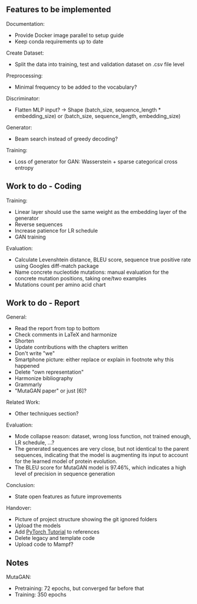 ## Features to be implemented

Documentation:
- Provide Docker image parallel to setup guide
- Keep conda requirements up to date

Create Dataset:
- Split the data into training, test and validation dataset on .csv file level

Preprocessing:
- Minimal frequency to be added to the vocabulary?

Discriminator:
- Flatten MLP input? -> Shape (batch_size, sequence_length * embedding_size) or (batch_size, sequence_length, embedding_size)

Generator:
- Beam search instead of greedy decoding?

Training:
- Loss of generator for GAN: Wasserstein + sparse categorical cross entropy

## Work to do - Coding

Training: 
- Linear layer should use the same weight as the embedding layer of the generator
- Reverse sequences
- Increase patience for LR schedule
- GAN training

Evaluation:
- Calculate Levenshtein distance, BLEU score, sequence true positive rate using Googles diff-match package
- Name concrete nucleotide mutations: manual evaluation for the concrete mutation positions, taking one/two examples
- Mutations count per amino acid chart

## Work to do - Report

General:
- Read the report from top to bottom
- Check comments in LaTeX and harmonize
- Shorten
- Update contributions with the chapters written
- Don't write "we"
- Smartphone picture: either replace or explain in footnote why this happened
- Delete "own representation"
- Harmonize bibliography
- Grammarly
- "MutaGAN paper" or just [6]?

Related Work:
- Other techniques section?

Evaluation:
- Mode collapse reason: dataset, wrong loss function, not trained enough, LR schedule, ...?
- The generated sequences are very close, but not identical to the parent sequences, indicating that the model is augmenting its input to account for the learned model of protein evolution.
- The BLEU score for MutaGAN model is 97.46%, which indicates a high level of precision in sequence generation

Conclusion:
- State open features as future improvements

Handover:
- Picture of project structure showing the git ignored folders
- Upload the models
- Add [PyTorch Tutorial](https://github.com/aladdinpersson/Machine-Learning-Collection) to references
- Delete legacy and template code
- Upload code to Mampf?

## Notes

MutaGAN:
- Pretraining: 72 epochs, but converged far before that
- Training: 350 epochs
